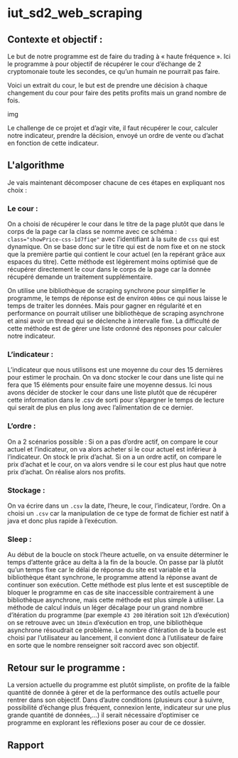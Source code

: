 # iut_sd2_web_scraping

## Contexte et objectif :

Le but de notre programme est de faire du trading à « haute fréquence ». Ici le programme à pour objectif de récupérer le cour d’échange de 2 cryptomonaie toute les secondes, ce qu’un humain ne pourrait pas faire.

Voici un extrait du cour, le but est de prendre une décision à chaque changement du cour pour faire des petits profits mais un grand nombre de fois.

 img

Le challenge de ce projet et d’agir vite, il faut récupérer le cour, calculer notre indicateur, prendre la décision, envoyé un ordre de vente ou d’achat en fonction de cette indicateur.


## L'algorithme
Je vais maintenant décomposer chacune de ces étapes en expliquant nos choix :

### Le cour :
On a choisi de récupérer le cour dans le titre de la page plutôt que dans le corps de la page car la class se nomme avec ce schéma : `class="showPrice-css-1d7fiqe"` avec l’identifiant à la suite de `css` qui est dynamique. On se base donc sur le titre qui est de nom fixe et on ne stock que la première partie qui contient le cour actuel (en la repérant grâce aux espaces du titre). Cette méthode est légèrement moins optimisé que de récupérer directement le cour dans le corps de la page car la donnée récupéré demande un traitement supplémentaire.

On utilise une bibliothèque de scraping synchrone pour simplifier le programme, le temps de réponse est de environ `400ms` ce qui nous laisse le temps de traiter les données. Mais pour gagner en régularité et en performance on pourrait utiliser une bibliothèque de scraping asynchrone et ainsi avoir un thread qui se déclenche à intervalle fixe. La difficulté de cette méthode est de gérer une liste ordonné des réponses pour calculer notre indicateur.

### L’indicateur :
L’indicateur que nous utilisons est une moyenne du cour des 15 dernières pour estimer le prochain. On va donc stocker le cour dans une liste qui ne fera que 15 éléments pour ensuite faire une moyenne dessus.
Ici nous avons décider de stocker le cour dans une liste plutôt que de récupérer cette information dans le .csv de sorti pour s’épargner le temps de lecture qui serait de plus en plus long avec l’alimentation de ce dernier.

### L’ordre :
On a 2 scénarios possible :
Si on a pas d’ordre actif, on compare le cour actuel et l’indicateur, on va alors acheter si le cour actuel est inférieur à l’indicateur. On stock le prix d’achat.
Si on a un ordre actif, on compare le prix d’achat et le cour, on va alors vendre si le cour est plus haut que notre prix d’achat. On réalise alors nos profits.

### Stockage :
On va écrire dans un `.csv` la date, l’heure, le cour, l’indicateur, l’ordre. On a choisi un `.csv` car la manipulation de ce type de format de fichier est natif à java et donc plus rapide à l’exécution.

### Sleep :
Au début de la boucle on stock l’heure actuelle, on va ensuite déterminer le temps d’attente grâce au delta à la fin de la boucle. On passe par là plutôt qu’un temps fixe car le délai de réponse du site est variable et la bibliothèque étant synchrone, le programme attend la réponse avant de continuer son exécution. Cette méthode est plus lente et est susceptible de bloquer le programme en cas de site inaccessible contrairement à une bibliothèque asynchrone, mais cette méthode est plus simple à utiliser.
La méthode de calcul induis un léger décalage pour un grand nombre d’itération du programme (par exemple `43 200` itération soit `12h` d’exécution) on se retrouve avec un `10min` d’exécution en trop, une bibliothèque asynchrone résoudrait ce problème.
Le nombre d’itération de la boucle est choisi par l’utilisateur au lancement, il convient donc à l’utilisateur de faire en sorte que le nombre renseigner soit raccord avec son objectif.


## Retour sur le programme :
La version actuelle du programme est plutôt simpliste, on profite de la faible quantité de donnée à gérer et de la performance des outils actuelle pour rentrer dans son objectif.
Dans d’autre conditions (plusieurs cour à suivre, possibilité d’échange plus fréquent, connexion lente, indicateur sur une plus grande quantité de données,…) il serait nécessaire d’optimiser ce programme en explorant les réflexions poser au cour de ce dossier.

## Rapport
